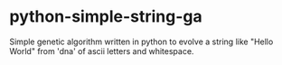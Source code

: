 # python-simple-string-ga
Simple genetic algorithm written in python to evolve a string like "Hello World" from 'dna' of ascii letters and whitespace.
